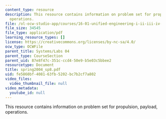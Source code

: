 ```yaml
---
content_type: resource
description: This resource contains information on problem set for propulsion, payload,
  operations.
file: /ol-ocw-studio-app/courses/16-01-unified-engineering-i-ii-iii-iv-fall-2005-spring-2006/fe5860bf408163fb5202bc7b2cf7a802_spring2004_sp8.pdf
file_size: 34545
file_type: application/pdf
learning_resource_types: []
license: https://creativecommons.org/licenses/by-nc-sa/4.0/
ocw_type: OCWFile
parent_title: Systems/Labs 04
parent_type: CourseSection
parent_uid: 87e8f47c-351c-ccd4-50e9-b5e03c5bbee2
resourcetype: Document
title: spring2004_sp8.pdf
uid: fe5860bf-4081-63fb-5202-bc7b2cf7a802
video_files:
  video_thumbnail_file: null
video_metadata:
  youtube_id: null
---
```

This resource contains information on problem set for propulsion, payload, operations.